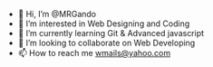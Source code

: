 - 👋 Hi, I’m @MRGando
- 👀 I’m interested in Web Designing and Coding 
- 🌱 I’m currently learning Git & Advanced javascript
- 💞️ I’m looking to collaborate on Web Developing
- 📫 How to reach me wmails@yahoo.com

<!---
MRGando/MRGando is a ✨ special ✨ repository because its `README.md` (this file) appears on your GitHub profile.
You can click the Preview link to take a look at your changes.
--->
